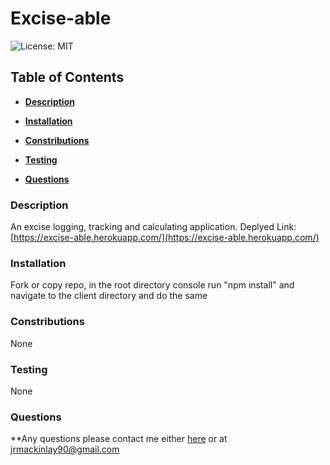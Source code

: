 # Excise-able

![License: MIT](https://img.shields.io/badge/License-MIT-yellow.svg)

## Table of Contents

* **[Description](#Description)**

* **[Installation](#Installation)**

* **[Constributions](#Contributions)**

* **[Testing](#Testing)**

* **[Questions](#Questions)**


### Description

An excise logging, tracking and calculating application.
Deplyed Link: [https://excise-able.herokuapp.com/](https://excise-able.herokuapp.com/)


### Installation

Fork or copy repo, in the root directory console run "npm install" and navigate to the client directory and do the same


### Constributions

None


### Testing

None


### Questions

**Any questions please contact me either [here](https://github.com/tallglassof-milkjake) or at jrmackinlay90@gmail.com
